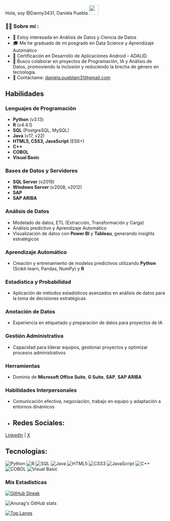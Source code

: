  Hola, soy @Danny3431, Daniela Puebla <img decoding="async" src="https://media.giphy.com/media/hvRJCLFzcasrR4ia7z/giphy.gif" width="30px"/>
</h1>

### :woman_technologist: Sobre mí :
- 👀 Estoy interesada en Análisis de Datos y Ciencia de Datos
- 🎓 Me he graduado de mi posgrado en Data Science y Aprendizaje Automático
- 📱 Certificación en Desarrollo de Aplicaciones Android – ADALID.
- 🤝 Busco colaborar en proyectos de Programación, IA y Análisis de Datos, promoviendo la inclusión y reduciendo la brecha de género en tecnología.
- 📩 Contáctame: daniela.pueblam31@gmail.com


## Habilidades

### Lenguajes de Programación
- **Python** (v3.13)
- **R** (v4.4.1)
- **SQL** (PostgreSQL, MySQL)
- **Java** (v17, v22)
- **HTML5, CSS3, JavaScript** (ES6+)
- **C++**
- **COBOL**
- **Visual Basic**

### Bases de Datos y Servidores
- **SQL Server** (v2019)
- **Windows Server** (v2008, v2012)
- **SAP**
- **SAP ARIBA**

### Análisis de Datos
- Modelado de datos, ETL (Extracción, Transformación y Carga)
- Análisis predictivo y Aprendizaje Automático
- Visualización de datos con **Power BI** y **Tableau**, generando insights estratégicos

### Aprendizaje Automático
- Creación y entrenamiento de modelos predictivos utilizando **Python** (Scikit-learn, Pandas, NumPy) y **R**

### Estadística y Probabilidad
- Aplicación de métodos estadísticos avanzados en análisis de datos para la toma de decisiones estratégicas

### Anotación de Datos
- Experiencia en etiquetado y preparación de datos para proyectos de IA

### Gestión Administrativa
- Capacidad para liderar equipos, gestionar proyectos y optimizar procesos administrativos

### Herramientas
- Dominio de **Microsoft Office Suite**, **G Suite**, **SAP**, **SAP ARIBA**

### Habilidades Interpersonales
- Comunicación efectiva, negociación, trabajo en equipo y adaptación a entornos dinámicos
- ## Redes Sociales:
[LinkedIn](https://www.linkedin.com/in/daniela-pueblam31) | [X](https://x.com/floresdeluz) 

## Tecnologías:
![Python](https://img.shields.io/badge/Python-Expert-blue)
![R](https://img.shields.io/badge/R-Intermediate-brightgreen)
![SQL](https://img.shields.io/badge/SQL-Intermediate-yellow)
![Java](https://img.shields.io/badge/Java-Intermediate-orange)
![HTML5](https://img.shields.io/badge/HTML5-Expert-blue)
![CSS3](https://img.shields.io/badge/CSS3-Expert-blue)
![JavaScript](https://img.shields.io/badge/JavaScript-Intermediate-yellow)
![C++](https://img.shields.io/badge/C%2B%2B-Basic-red)
![COBOL](https://img.shields.io/badge/COBOL-Basic-red)
![Visual Basic](https://img.shields.io/badge/VisualBasic-Basic-red)

### Mis Estadísticas

[![GitHub Streak](http://github-readme-streak-stats.herokuapp.com?user=Danny3431&theme=tokyonight&background=000000)](https://git.io/streak-stats)

![Anurag's GitHub stats](https://github-readme-stats.vercel.app/api?username=Danny3431&show_icons=true&theme=tokyonight)

[![Top Langs](https://github-readme-stats.vercel.app/api/top-langs/?username=Danny3431&layout=compact&theme=tokyonight)](https://github.com/Danny3431/github-readme-stats)


<!---
Danny3431/Danny3431 is a ✨ special ✨ repository because its `README.md` (this file) appears on your GitHub profile.
You can click the Preview link to take a look at your changes.
--->
